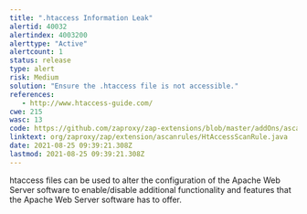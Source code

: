```yaml
---
title: ".htaccess Information Leak"
alertid: 40032
alertindex: 4003200
alerttype: "Active"
alertcount: 1
status: release
type: alert
risk: Medium
solution: "Ensure the .htaccess file is not accessible."
references:
   - http://www.htaccess-guide.com/
cwe: 215
wasc: 13
code: https://github.com/zaproxy/zap-extensions/blob/master/addOns/ascanrules/src/main/java/org/zaproxy/zap/extension/ascanrules/HtAccessScanRule.java
linktext: org/zaproxy/zap/extension/ascanrules/HtAccessScanRule.java
date: 2021-08-25 09:39:21.308Z
lastmod: 2021-08-25 09:39:21.308Z
---
```

htaccess files can be used to alter the configuration of the Apache Web Server software to enable/disable additional functionality and features that the Apache Web Server software has to offer. 
